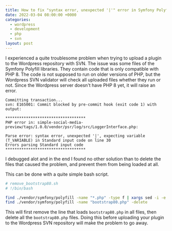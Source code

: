 ```yaml
---
title: How to fix "syntax error, unexpected '|'" error in Symfony Polyfill in Wordpress plugins
date: 2022-03-04 08:00:00 +0000
categories:
  - wordpress
  - development
  - php
  - svn
layout: post
---
```


I experienced a quite troublesome problem when trying to upload a plugin to the Wordpress repository with SVN. The issue was some files of the Symfony Polyfill libraries. They contain code that is only compatible with PHP 8. The code is not supposed to run on older versions of PHP, but the Wordpress SVN validator will check all uploaded files whether they run or not. Since the Wordpress server doesn't have PHP 8 yet, it will raise an error.

```
Committing transaction...
svn: E165001: Commit blocked by pre-commit hook (exit code 1) with output:

***********************************
PHP error in: simple-social-media-preview/tags/1.0.0/vendor/psr/log/src/LoggerInterface.php:

Parse error: syntax error, unexpected '|', expecting variable (T_VARIABLE) in Standard input code on line 30
Errors parsing Standard input code
***********************************
```

I debugged alot and in the end I found no other solution than to delete the files that caused the problem, and prevent them from being loaded at all.

This can be done with a quite simple bash script.

```bash
# remove_bootstrap80.sh
# !/bin/bash

find ./vendor/symfony/polyfill -name "*.php" -type f | xargs sed -i -e "/return require __DIR__\.'\/bootstrap80\.php';/d"
find ./vendor/symfony/polyfill -name "bootstrap80.php" -delete
```

This will first remove the line that loads `bootstrap80.php` in all files, then delete all the `bootstrap80.php` files.
Doing this before uploading your plugin to the Wordpress SVN repository will make the problem to go away.
